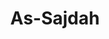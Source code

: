 ---
title: "As-Sajdah"
arabic: "السّجدة"
no: 32
arabic_no: ٣٢
ayah: 30
slug: as-sajdah
prev: luqman
next: al-ahzab
---